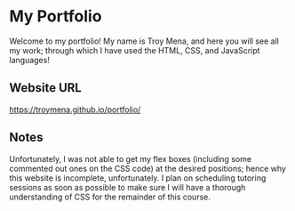 # My Portfolio

Welcome to my portfolio! My name is Troy Mena, and here you will see all my work; through which I have used the HTML, CSS, and JavaScript languages!

## Website URL

https://troymena.github.io/portfolio/

## Notes

Unfortunately, I was not able to get my flex boxes (including some commented out ones on the CSS code) at the desired positions; hence why this website is incomplete, unfortunately. I plan on scheduling tutoring sessions as soon as possible to make sure I will have a thorough understanding of CSS for the remainder of this course.